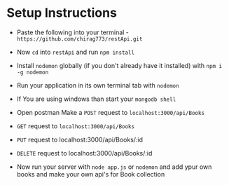 

# Setup Instructions

- Paste the following into your terminal - `https://github.com/chirag773/restApi.git`
- Now `cd` into `restApi` and run `npm install`
- Install `nodemon` globally (if you don't already have it installed) with `npm i -g nodemon`
- Run your application in its own terminal tab with `nodemon`
- If You are using windows than start your `mongodb shell`
 
- Open postman  Make a `POST` request to `localhost:3000/api/Books`
- `GET` request to `localhost:3000/api/Books`
- `PUT` request to localhost:3000/api/Books/:id
- `DELETE` request to localhost:3000/api/Books/:id




- Now run your server with `node app.js` or `nodemon` and add ypur own books and make your own api's for Book collection
